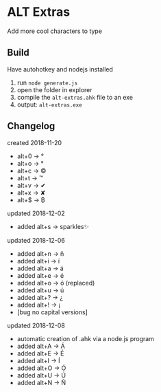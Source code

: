 # ALT Extras
Add more cool characters to type

## Build
Have autohotkey and nodejs installed

1. run `node generate.js`
2. open the folder in explorer
3. compile the `alt-extras.ahk` file to an exe
4. output: `alt-extras.exe`

## Changelog
created 2018-11-20
 - alt+0 -> °
 - alt+o -> °
 - alt+c -> ©
 - alt+t -> ™
 - alt+v -> ✔
 - alt+x -> ✘
 - alt+$ -> ₿

updated 2018-12-02
 - added alt+s -> sparkles✨

updated 2018-12-06
 - added alt+n -> ñ
 - added alt+i -> í
 - added alt+a -> á
 - added alt+e -> é
 - added alt+o -> ó (replaced)
 - added alt+u -> ú
 - added alt+? -> ¿
 - added alt+! -> ¡
 - [bug no capital versions]

updated 2018-12-08
 - automatic creation of .ahk via a node.js program
 - added alt+A -> Á
 - added alt+E -> É
 - added alt+I -> Í
 - added alt+O -> Ó
 - added alt+U -> Ú
 - added alt+N -> Ñ

